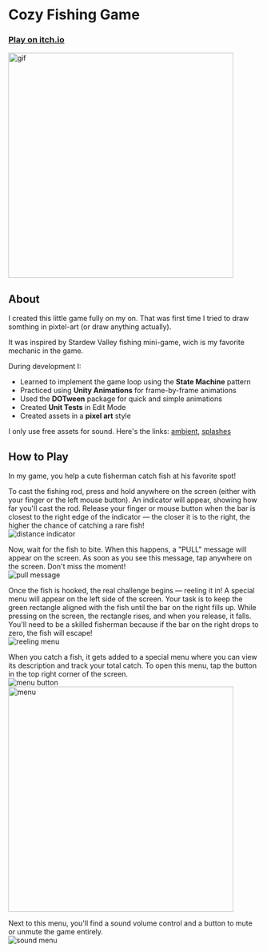 # Cozy Fishing Game
### <a href="https://bekkervu.itch.io/cozy-fishing">Play on itch.io</a>
<img src="https://github.com/user-attachments/assets/1f78c7a8-55a9-498a-bc13-97c111187c29" alt="gif" width="450px">

## About
<p>
  I created this little game fully on my on. That was first time I tried to draw somthing in pixtel-art (or draw anything actually).
</p>
<p>
  It was inspired by Stardew Valley fishing mini-game, wich is my favorite mechanic in the game. 
</p>
<p>
During development I:
<ul>
  <li> Learned to implement the game loop using the <b>State Machine</b> pattern </li>
  <li> Practiced using <b>Unity Animations</b> for frame-by-frame animations </li>
  <li> Used the <b>DOTween</b> package for quick and simple animations </li>
  <li> Created <b>Unit Tests</b> in Edit Mode </li>
  <li> Created assets in a <b>pixel art</b> style </li>
</ul>
</p>
<p>
  I only use free assets for sound. Here's the links: <a href="https://assetstore.unity.com/packages/audio/ambient/nature/nature-essentials-208227#description">ambient</a>, <a href="https://assetstore.unity.com/packages/audio/sound-fx/foley/water-splash-pack-14039">splashes</a>
</p>

## How to Play
<p>
  In my game, you help a cute fisherman catch fish at his favorite spot!
</p>
<p>
  To cast the fishing rod, press and hold anywhere on the screen (either with your finger or the left mouse button). An indicator will appear, showing how far you'll cast the rod. Release your finger or mouse button when the bar is closest to the right edge of the indicator — the closer it is to the right, the higher the chance of catching a rare fish!
  <br>
  <img src="https://github.com/user-attachments/assets/cfba4b9e-3eb6-48e4-8185-f7678a3040f3" alt="distance indicator">
</p>
<p>
  Now, wait for the fish to bite. When this happens, a "PULL" message will appear on the screen. As soon as you see this message, tap anywhere on the screen. Don't miss the moment! <br>
  <img src="https://github.com/user-attachments/assets/2abccdf7-596a-4920-8924-12f4e673242a" alt="pull message">
</p>
<p>
  Once the fish is hooked, the real challenge begins — reeling it in! A special menu will appear on the left side of the screen. Your task is to keep the green rectangle aligned with the fish until the bar on the right fills up. While pressing on the screen, the rectangle rises, and when you release, it falls. You'll need to be a skilled fisherman because if the bar on the right drops to zero, the fish will escape!
  <br>
  <img src="https://github.com/user-attachments/assets/4e138158-584f-4efb-91f0-30e55e729fb0" alt="reeling menu">
</p>
<p>
  When you catch a fish, it gets added to a special menu where you can view its description and track your total catch. To open this menu, tap the button in the top right corner of the screen.
  <br>
  <img src="https://github.com/user-attachments/assets/6909e18e-6951-4eb7-a344-17f7becefc73" alt="menu button">
  <img src="https://github.com/user-attachments/assets/3f5c6ffc-c025-452b-8d06-25dcb748fa48" alt="menu" width="450px">
</p>
<p>
  Next to this menu, you'll find a sound volume control and a button to mute or unmute the game entirely. <br>
  <img src="https://github.com/user-attachments/assets/850c93c8-5162-489d-b7ce-e8a283e80188" alt="sound menu">
</p>


